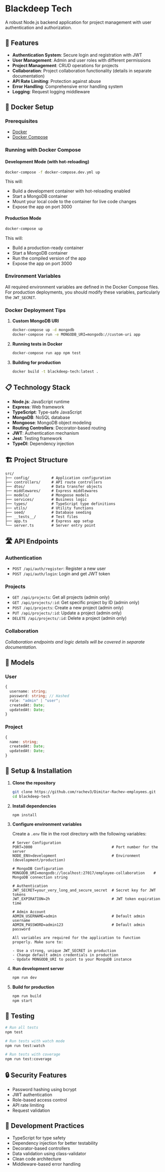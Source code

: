 # Blackdeep Tech

A robust Node.js backend application for project management with user authentication and authorization.

## 🚀 Features

- **Authentication System**: Secure login and registration with JWT
- **User Management**: Admin and user roles with different permissions
- **Project Management**: CRUD operations for projects
- **Collaboration**: Project collaboration functionality (details in separate documentation)
- **API Rate Limiting**: Protection against abuse
- **Error Handling**: Comprehensive error handling system
- **Logging**: Request logging middleware

## 🐳 Docker Setup

### Prerequisites

- [Docker](https://docs.docker.com/get-docker/)
- [Docker Compose](https://docs.docker.com/compose/install/)

### Running with Docker Compose

#### Development Mode (with hot-reloading)

```bash
docker-compose -f docker-compose.dev.yml up
```

This will:

- Build a development container with hot-reloading enabled
- Start a MongoDB container
- Mount your local code to the container for live code changes
- Expose the app on port 3000

#### Production Mode

```bash
docker-compose up
```

This will:

- Build a production-ready container
- Start a MongoDB container
- Run the compiled version of the app
- Expose the app on port 3000

### Environment Variables

All required environment variables are defined in the Docker Compose files. For production deployments, you should modify these variables, particularly the `JWT_SECRET`.

### Docker Deployment Tips

1. **Custom MongoDB URI**

   ```bash
   docker-compose up -d mongodb
   docker-compose run -e MONGODB_URI=mongodb://custom-uri app
   ```

2. **Running tests in Docker**

   ```bash
   docker-compose run app npm test
   ```

3. **Building for production**
   ```bash
   docker build -t blackdeep-tech:latest .
   ```

## 📋 Technology Stack

- **Node.js**: JavaScript runtime
- **Express**: Web framework
- **TypeScript**: Type-safe JavaScript
- **MongoDB**: NoSQL database
- **Mongoose**: MongoDB object modeling
- **Routing Controllers**: Decorator-based routing
- **JWT**: Authentication mechanism
- **Jest**: Testing framework
- **TypeDI**: Dependency injection

## 🏗️ Project Structure

```
src/
├── config/          # Application configuration
├── controllers/     # API route controllers
├── dtos/            # Data transfer objects
├── middlewares/     # Express middlewares
├── models/          # Mongoose models
├── services/        # Business logic
├── types/           # TypeScript type definitions
├── utils/           # Utility functions
├── seed/            # Database seeding
├── __tests__/       # Test files
├── app.ts           # Express app setup
└── server.ts        # Server entry point
```

## 🛣️ API Endpoints

### Authentication

- `POST /api/auth/register`: Register a new user
- `POST /api/auth/login`: Login and get JWT token

### Projects

- `GET /api/projects`: Get all projects (admin only)
- `GET /api/projects/:id`: Get specific project by ID (admin only)
- `POST /api/projects`: Create a new project (admin only)
- `PUT /api/projects/:id`: Update a project (admin only)
- `DELETE /api/projects/:id`: Delete a project (admin only)

### Collaboration

_Collaboration endpoints and logic details will be covered in separate documentation._

## 🧩 Models

### User

```typescript
{
  username: string;
  password: string; // Hashed
  role: "admin" | "user";
  createdAt: Date;
  updatedAt: Date;
}
```

### Project

```typescript
{
  name: string;
  createdAt: Date;
  updatedAt: Date;
}
```

## 🔧 Setup & Installation

1. **Clone the repository**

   ```bash
   git clone https://github.com/rachev3/Dimitar-Rachev-employees.git
   cd blackdeep-tech
   ```

2. **Install dependencies**

   ```bash
   npm install
   ```

3. **Configure environment variables**

   Create a `.env` file in the root directory with the following variables:

   ```env
   # Server Configuration
   PORT=3000                                    # Port number for the server
   NODE_ENV=development                         # Environment (development/production)

   # MongoDB Configuration
   MONGODB_URI=mongodb://localhost:27017/employee-collaboration    # MongoDB connection string

   # Authentication
   JWT_SECRET=your_very_long_and_secure_secret  # Secret key for JWT tokens
   JWT_EXPIRATION=2h                            # JWT token expiration time

   # Admin Account
   ADMIN_USERNAME=admin                         # Default admin username
   ADMIN_PASSWORD=admin123                      # Default admin password

   All variables are required for the application to function properly. Make sure to:

   - Use a strong, unique JWT_SECRET in production
   - Change default admin credentials in production
   - Update MONGODB_URI to point to your MongoDB instance

   ```

4. **Run development server**

   ```bash
   npm run dev
   ```

5. **Build for production**
   ```bash
   npm run build
   npm start
   ```

## 🧪 Testing

```bash
# Run all tests
npm test

# Run tests with watch mode
npm run test:watch

# Run tests with coverage
npm run test:coverage
```

## 🔒 Security Features

- Password hashing using bcrypt
- JWT authentication
- Role-based access control
- API rate limiting
- Request validation

## 📝 Development Practices

- TypeScript for type safety
- Dependency injection for better testability
- Decorator-based controllers
- Data validation using class-validator
- Clean code architecture
- Middleware-based error handling
